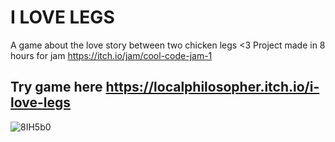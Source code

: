 # I LOVE LEGS
A game about the love story between two chicken legs <3
Project made in 8 hours for jam https://itch.io/jam/cool-code-jam-1

## Try game here https://localphilosopher.itch.io/i-love-legs

![8IH5b0](https://github.com/LocalPhilosopher/cockold_jam/assets/55031749/e7c0eb0d-32e7-42e3-b877-9e4aa65bd307)

